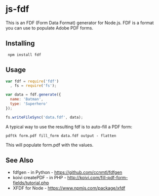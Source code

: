 js-fdf
======

This is an FDF (Form Data Format) generator for Node.js.
FDF is a format you can use to populate Adobe PDF forms. 

Installing
----------
````
 npm install fdf
````

Usage
-----
````javascript
var fdf = require('fdf')
  , fs = require('fs');

var data = fdf.generate({
  name: 'Batman',
  type: 'Superhero'
});

fs.writeFileSync('data.fdf', data);
````

A typical way to use the resulting fdf is to auto-fill a PDF form:

````
pdftk form.pdf fill_form data.fdf output - flatten
````

This will populate form.pdf with the values.

See Also
--------
 - fdfgen - in Python - https://github.com/ccnmtl/fdfgen
 - koivi createPDF - in PHP - http://koivi.com/fill-pdf-form-fields/tutorial.php
 - XFDF for Node - https://www.npmjs.com/package/xfdf
